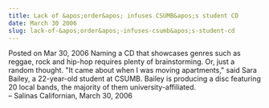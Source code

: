 ```yaml
---
title: Lack of &apos;order&apos; infuses CSUMB&apos;s student CD
date: March 30 2006
slug: lack-of-&apos;order&apos;-infuses-csumb&apos;s-student-cd
---
```





<span class="date">Posted on Mar 30, 2006    </span>
Naming a CD that showcases genres such as reggae, rock and hip-hop
requires plenty of brainstorming. Or, just a random thought. &quot;It
came about when I was moving apartments,&quot; said Sara Bailey, a
22-year-old student at CSUMB. Bailey is producing a disc featuring
20 local bands, the majority of them university-affiliated.<br>
&#x2013; Salinas Californian, March 30, 2006<br/></br>




